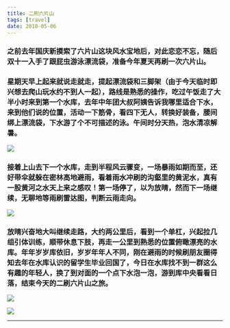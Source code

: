 ```yaml
---
title: 二刷六片山
tags: [travel]
date: 2018-05-06
---
```


### 之前去年国庆新摸索了六片山这块风水宝地后，对此恋恋不忘，随后双十一入手了跟屁虫游泳漂流袋，准备今年夏天再刷一次六片山。

### 星期天早上起来就说走就走，提起漂流袋和三脚架（由于今天临时即兴想去爬山玩水约不到人一起），路线是熟悉的操作，吃过午饭走了大半小时来到第一个水库，去年中年团大叔阿姨告诉我哪里适合下水，来到他们说的位置，活动一下筋骨，看四下无人，转换好装备，腰间绑上漂流袋，下水游了个不可描述的泳。午间时分天热，泡水清凉解暑。

![](https://wx1.sinaimg.cn/mw1024/67804861ly1fr2sx13k4tj21kw16okjo.jpg)

### 接着上山去下一个水库，走到半程风云骤变，一场暴雨如期而至，还好带伞就躲在密林高地避雨，看着雨水冲刷的沟壑里的黄泥水，真有一股黄河之水天上来之感叹！第一场停了，以为放晴，然而下一场继续，无聊地等雨刷雷达图，判断云雨走向。

![](https://wx1.sinaimg.cn/mw690/67804861ly1fr2swyayh5j20ku112npe.jpg)

### 放晴兴奋地大叫继续走路，大约两公里后，看到一个单杠，兴起拉几组引体训练，顺带休息下肢，再走一公里到熟悉的位置俯瞰漂亮的水库。年年岁岁库依旧，岁岁年年人不同，刚在避雨的时候刷朋友圈得知去年在水库认识的留学生毕业回国了，今日在水库找不到一群这么有趣的年轻人，换了到对面的一个点下水泡一泡，游到库中央看看日落，结束今天的二刷六片山之旅。

![](https://wx1.sinaimg.cn/mw1024/67804861ly1fr2swxywwwj21kw23ve82.jpg)

![](https://wx1.sinaimg.cn/mw690/67804861ly1fr2taway0jj21kw23vhdt.jpg)

 * * *
